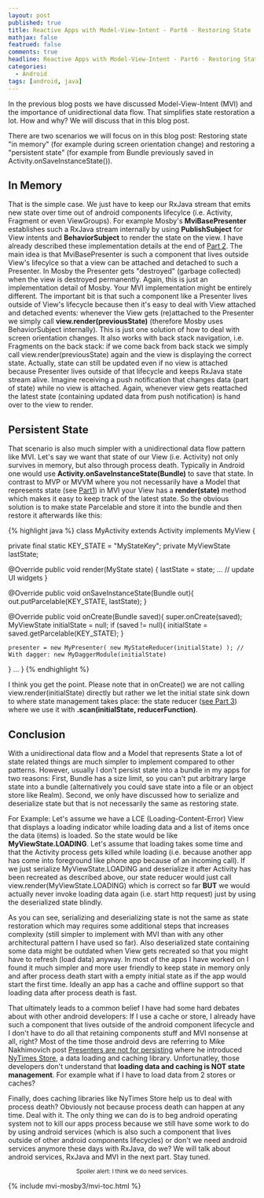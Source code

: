 ```yaml
---
layout: post
published: true
title: Reactive Apps with Model-View-Intent - Part6 - Restoring State
mathjax: false
featrued: false
comments: true
headline: Reactive Apps with Model-View-Intent - Part6 - Restoring State
categories:
  - Android
tags: [android, java]
---
```

In the previous blog posts we have discussed Model-View-Intent (MVI) and the importance of unidirectional data flow. That simplifies state restoration a lot. How and why? We will discuss that in this blog post.

There are two scenarios we will focus on in this blog post: Restoring state "in memory"
(for example during screen orientation change) and restoring a "persistent state"
(for example from Bundle previously saved in Activity.onSaveInstanceState()).


## In Memory
That is the simple case. We just have to keep our RxJava stream that emits new state over time out of
android components lifecylce (i.e. Activity, Fragment or even ViewGroups). For example Mosby's
**MviBasePresenter** establishes such a RxJava stream internally by using
**PublishSubject** for View intents and **BehaviorSubject** to render the state on the view.
I have already described these implementation details at the end of [Part 2](http://hannesdorfmann.com/android/mosby3-mvi-2).
The main idea is that MviBasePresenter is such a component that lives outside View's lifecylce so that a view can be attached and detached to such a Presenter.
In Mosby the Presenter gets "destroyed" (garbage collected) when the view is destroyed permanently.
Again, this is just an implementation detail of Mosby.
Your MVI implementation might be entirely different.
The important bit is that such a component like a Presenter lives outside of View's lifecycle because
then it's easy to deal with View attached and detached events:
whenever the View gets (re)attached to the Presenter we simply call **view.render(previousState)**
 (therefore Mosby uses BehaviorSubject internally).
This is just one solution of how to deal with screen orientation changes. It also works with back stack navigation,
i.e. Fragments on the back stack: if we come back from back stack we simply call view.render(previousState) again and the view is displaying the correct state.
Actually, state can still be updated even if no view is attached because Presenter lives outside of that lifecycle and keeps RxJava state stream alive. Imagine receiving a push notification that changes data (part of state) while no view is attached. Again, whenever view gets reattached the latest state (containing updated data from push notification) is hand over to the view to render.

## Persistent State
That scenario is also much simpler with a unidirectional data flow pattern like MVI.
Let's say we want that state of our View (i.e. Activity) not only survives in memory, but also through process death.
Typically in Android one would use **Activity.onSaveInstanceState(Bundle)** to save that state.
In contrast to MVP or MVVM where you not necessarily have a Model that represents state
(see [Part1](http://hannesdorfmann.com/android/mosby3-mvi-1)) in MVI your View has a **render(state)** method which makes it easy to keep track of the latest state.
So the obvious solution is to make state Parcelable and store it into the bundle and then restore it afterwards like this:


{% highlight java %}
class MyActivity extends Activity implements MyView {

  private final static KEY_STATE = "MyStateKey";
  private MyViewState lastState;

  @Override
  public void render(MyState state) {
    lastState = state;
    ... // update UI widgets
  }

  @Override
  public void onSaveInstanceState(Bundle out){
    out.putParcelable(KEY_STATE, lastState);
  }

  @Override
  public void onCreate(Bundle saved){
    super.onCreate(saved);
    MyViewState initialState = null;
    if (saved != null){
      initialState = saved.getParcelable(KEY_STATE);
    }

    presenter = new MyPresenter( new MyStateReducer(initialState) ); // With dagger: new MyDaggerModule(initialState)
  }
  ...
}
{% endhighlight %}

I think you get the point. Please note that in onCreate() we are not calling
view.render(initialState) directly but rather we let the initial state sink down to where state management takes place: the state reducer ([see Part 3](http://hannesdorfmann.com/android/mosby3-mvi-3)) where we use it with **.scan(initialState, reducerFunction)**.

## Conclusion
With a unidirectional data flow and a Model that represents State a lot of state related things are much simpler to implement compared to other patterns.
However, usually I don't persist state into a bundle in my apps for two reasons:
First, Bundle has a size limit, so you can't put arbitrary large state into a bundle (alternatively you could save state into a file or an object store like Realm).
Second, we only have discussed how to serialize and deserialize state but that is not necessarily  the same as restoring state.

For Example: Let's assume we have a LCE (Loading-Content-Error) View that displays a loading indicator while loading data and a list of items once the data (items) is loaded.
So the state would be like **MyViewState.LOADING**. Let's assume that loading takes some time and
that the Activity process gets killed while loading (i.e. because another app has come into foreground like phone app because of an incoming call). If we just serialize  MyViewState.LOADING and deserialize it after Activity has been
recreated as described above, our state reducer would just call view.render(MyViewState.LOADING) which is correct so far **BUT** we would actually never invoke loading data again
(i.e. start http request) just by using the deserialized state blindly.

As you can see, serializing and deserializing state is not the same as state restoration which
may requires some additional steps that increases complexity (still simpler to implement with MVI than with
any other architectural pattern I have used so far).
Also deserialized state containing some data might be outdated when View gets recreated so that you
might have to refresh (load data) anyway. In most of the apps I have worked on I found it
much simpler and more user friendly to keep state in memory only and after process death start with
a empty initial state as if the app would start the first time.
Ideally an app has a cache and offline support so that loading data after process death is fast.

That ultimately leads to a common belief I have had some hard debates about with other android developers: If I use a cache or store, I already have such a component that lives outside of the android component
lifecycle and I don't have to do all that retaining components stuff and MVI nonsense at all, right?
Most of the time those android devs are referring to Mike Nakhimovich post [Presenters are not for persisting](https://hackernoon.com/presenters-are-not-for-persisting-f537a2cc7962)
where he introduced [NyTimes Store](https://github.com/NYTimes/Store), a data loading and caching library. Unfortunatley, those developers don't understand that **loading data and caching is NOT state management**.
For example what if I have to load data from 2 stores or caches?

Finally, does caching libraries like NyTimes Store help us to deal with process death?
Obviously not because process death can happen at any time. Deal with it.
The only thing we can do is to beg android operating system not to kill our apps process because we still have some work to do by using android
services (which is also such a component that lives outside of other android components lifecycles)
or don't we need android services anymore these days with RxJava, do we?
We will talk about android services, RxJava and MVI in the next part. Stay tuned.

<small><center>Spoiler alert: I think we do need services.</center></small>

{% include mvi-mosby3/mvi-toc.html %}
